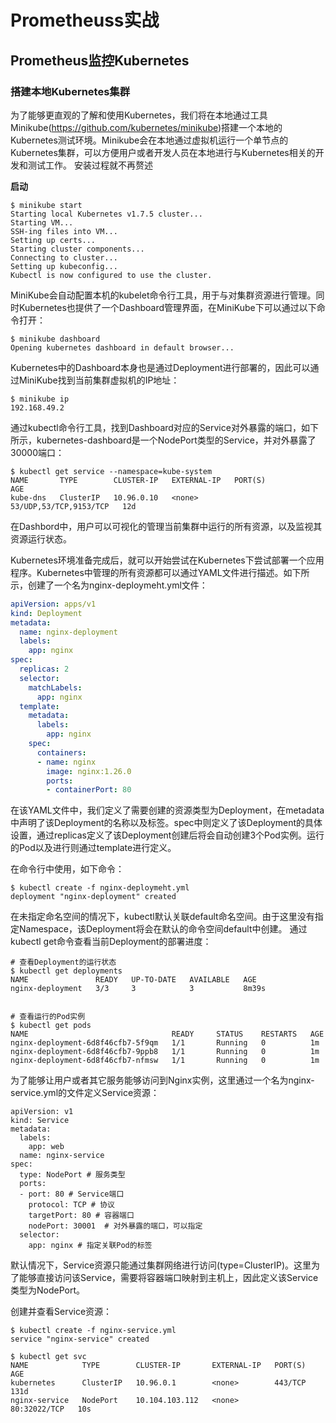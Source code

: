 # Prometheuss实战
## Prometheus监控Kubernetes
### 搭建本地Kubernetes集群
为了能够更直观的了解和使用Kubernetes，我们将在本地通过工具Minikube(https://github.com/kubernetes/minikube)搭建一个本地的Kubernetes测试环境。Minikube会在本地通过虚拟机运行一个单节点的Kubernetes集群，可以方便用户或者开发人员在本地进行与Kubernetes相关的开发和测试工作。
安装过程就不再赘述

**启动**
```shell
$ minikube start
Starting local Kubernetes v1.7.5 cluster...
Starting VM...
SSH-ing files into VM...
Setting up certs...
Starting cluster components...
Connecting to cluster...
Setting up kubeconfig...
Kubectl is now configured to use the cluster.
```
MiniKube会自动配置本机的kubelet命令行工具，用于与对集群资源进行管理。同时Kubernetes也提供了一个Dashboard管理界面，在MiniKube下可以通过以下命令打开：
```shell
$ minikube dashboard
Opening kubernetes dashboard in default browser...
```
Kubernetes中的Dashboard本身也是通过Deployment进行部署的，因此可以通过MiniKube找到当前集群虚拟机的IP地址：
```shell
$ minikube ip
192.168.49.2
```
通过kubectl命令行工具，找到Dashboard对应的Service对外暴露的端口，如下所示，kubernetes-dashboard是一个NodePort类型的Service，并对外暴露了30000端口：
```shell
$ kubectl get service --namespace=kube-system
NAME       TYPE        CLUSTER-IP   EXTERNAL-IP   PORT(S)                  AGE
kube-dns   ClusterIP   10.96.0.10   <none>        53/UDP,53/TCP,9153/TCP   12d
```
在Dashbord中，用户可以可视化的管理当前集群中运行的所有资源，以及监视其资源运行状态。


Kubernetes环境准备完成后，就可以开始尝试在Kubernetes下尝试部署一个应用程序。Kubernetes中管理的所有资源都可以通过YAML文件进行描述。如下所示，创建了一个名为nginx-deploymeht.yml文件：
```yaml
apiVersion: apps/v1
kind: Deployment
metadata:
  name: nginx-deployment
  labels:
    app: nginx
spec:
  replicas: 2
  selector:
    matchLabels:
      app: nginx
  template:
    metadata:
      labels:
        app: nginx
    spec:
      containers:
      - name: nginx
        image: nginx:1.26.0
        ports:
        - containerPort: 80
```
在该YAML文件中，我们定义了需要创建的资源类型为Deployment，在metadata中声明了该Deployment的名称以及标签。spec中则定义了该Deployment的具体设置，通过replicas定义了该Deployment创建后将会自动创建3个Pod实例。运行的Pod以及进行则通过template进行定义。

在命令行中使用，如下命令：
```SHELL
$ kubectl create -f nginx-deploymeht.yml
deployment "nginx-deployment" created
```
在未指定命名空间的情况下，kubectl默认关联default命名空间。由于这里没有指定Namespace，该Deployment将会在默认的命令空间default中创建。 通过kubectl get命令查看当前Deployment的部署进度：


```SHELL
# 查看Deployment的运行状态
$ kubectl get deployments
NAME               READY   UP-TO-DATE   AVAILABLE   AGE
nginx-deployment   3/3     3            3           8m39s


# 查看运行的Pod实例
$ kubectl get pods
NAME                                READY     STATUS    RESTARTS   AGE
nginx-deployment-6d8f46cfb7-5f9qm   1/1       Running   0          1m
nginx-deployment-6d8f46cfb7-9ppb8   1/1       Running   0          1m
nginx-deployment-6d8f46cfb7-nfmsw   1/1       Running   0          1m
```
为了能够让用户或者其它服务能够访问到Nginx实例，这里通过一个名为nginx-service.yml的文件定义Service资源：
```SHELL
apiVersion: v1
kind: Service
metadata:
  labels:
    app: web
  name: nginx-service
spec:
  type: NodePort # 服务类型
  ports:
  - port: 80 # Service端口
    protocol: TCP # 协议
    targetPort: 80 # 容器端口
    nodePort: 30001  # 对外暴露的端口，可以指定
  selector:
    app: nginx # 指定关联Pod的标签

```
默认情况下，Service资源只能通过集群网络进行访问(type=ClusterIP)。这里为了能够直接访问该Service，需要将容器端口映射到主机上，因此定义该Service类型为NodePort。

创建并查看Service资源：
```shell
$ kubectl create -f nginx-service.yml
service "nginx-service" created

$ kubectl get svc
NAME            TYPE        CLUSTER-IP       EXTERNAL-IP   PORT(S)        AGE
kubernetes      ClusterIP   10.96.0.1        <none>        443/TCP        131d
nginx-service   NodePort    10.104.103.112   <none>        80:32022/TCP   10s
```